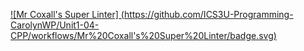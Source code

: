 [![Mr Coxall's Super Linter]
(https://github.com/ICS3U-Programming-CarolynWP/Unit1-04-CPP/workflows/Mr%20Coxall's%20Super%20Linter/badge.svg)](https://github.com/ICS3U-Programming-CarolynWP/Unit1-04-CPP/actions/)
